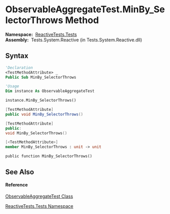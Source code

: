 # ObservableAggregateTest.MinBy\_SelectorThrows Method

**Namespace:**  [ReactiveTests.Tests](ReactiveTests.Tests\ReactiveTests.Tests.md)  
**Assembly:**  Tests.System.Reactive (in Tests.System.Reactive.dll)

## Syntax

```vb
'Declaration
<TestMethodAttribute> _
Public Sub MinBy_SelectorThrows
```

```vb
'Usage
Dim instance As ObservableAggregateTest

instance.MinBy_SelectorThrows()
```

```csharp
[TestMethodAttribute]
public void MinBy_SelectorThrows()
```

```c++
[TestMethodAttribute]
public:
void MinBy_SelectorThrows()
```

```fsharp
[<TestMethodAttribute>]
member MinBy_SelectorThrows : unit -> unit 
```

```jscript
public function MinBy_SelectorThrows()
```

## See Also

#### Reference

[ObservableAggregateTest Class](ObservableAggregateTest\ObservableAggregateTest.md)

[ReactiveTests.Tests Namespace](ReactiveTests.Tests\ReactiveTests.Tests.md)




